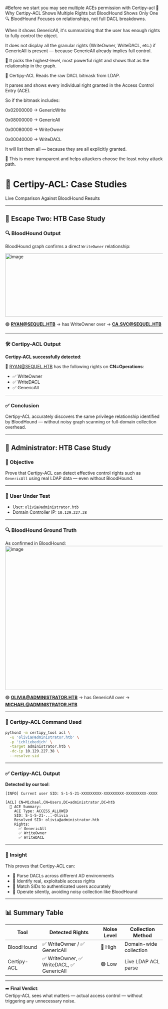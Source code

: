 #Before we start you may see multiple ACEs permission with Certipy-acl
🧠 Why Certipy-ACL Shows Multiple Rights but BloodHound Shows Only One
🔍 BloodHound
Focuses on relationships, not full DACL breakdowns.

When it shows GenericAll, it's summarizing that the user has enough rights to fully control the object.

It does not display all the granular rights (WriteOwner, WriteDACL, etc.) if GenericAll is present — because GenericAll already implies full control.

📌 It picks the highest-level, most powerful right and shows that as the relationship in the graph.

🔎 Certipy-ACL
Reads the raw DACL bitmask from LDAP.

It parses and shows every individual right granted in the Access Control Entry (ACE).

So if the bitmask includes:

0x02000000 → GenericWrite

0x08000000 → GenericAll

0x00080000 → WriteOwner

0x00040000 → WriteDACL

It will list them all — because they are all explicitly granted.

📌 This is more transparent and helps attackers choose the least noisy attack path.



# 🧪 Certipy-ACL: Case Studies  
Live Comparison Against BloodHound Results

---

## 🎯 Escape Two: HTB Case Study  
### 🔍 BloodHound Output  
BloodHound graph confirms a direct `WriteOwner` relationship:

<img width="523" height="202" alt="image" src="https://github.com/user-attachments/assets/c8e8a6cd-fbda-4ad7-8eb0-7d2a993ee0b4" />

🟢 **RYAN@SEQUEL.HTB** → has WriteOwner over → **CA.SVC@SEQUEL.HTB**

---

### 🛠️ Certipy-ACL Output  
**Certipy-ACL successfully detected**:

🧾 RYAN@SEQUEL.HTB has the following rights on **CN=Operations**:
- ✅ WriteOwner  
- ✅ WriteDACL  
- ✅ GenericAll  

---

### ✅ Conclusion  
Certipy-ACL accurately discovers the same privilege relationship identified by BloodHound — without noisy graph scanning or full-domain collection overhead.

---

## 🎯 Administrator: HTB Case Study  
### 🎯 Objective  
Prove that Certipy-ACL can detect effective control rights such as `GenericAll` using real LDAP data — even without BloodHound.

---

### 👤 User Under Test  
- User: `olivia@administrator.htb`  
- Domain Controller IP: `10.129.227.38`

---

### 🔍 BloodHound Ground Truth  
As confirmed in BloodHound:
<img width="1100" height="459" alt="image" src="https://github.com/user-attachments/assets/37c71aa6-8ec0-4c44-b001-d80ddd2730a0" />

🟢 **OLIVIA@ADMINISTRATOR.HTB** → has GenericAll over → **MICHAEL@ADMINISTRATOR.HTB**


---

### 🧪 Certipy-ACL Command Used  
```bash
python3 -m certipy_tool acl \
  -u 'olivia@administrator.htb' \
  -p 'ichliebedich' \
  -target administrator.htb \
  -dc-ip 10.129.227.38 \
  --resolve-sid
```

---

### ✅ Certipy-ACL Output  
**Detected by our tool**:
```text
[INFO] Current user SID: S-1-5-21-XXXXXXXXX-XXXXXXXXX-XXXXXXXXX-XXXX

[ACL] CN=Michael,CN=Users,DC=administrator,DC=htb
  🔐 ACE Summary:
    ACE Type: ACCESS_ALLOWED
    SID: S-1-5-21-...-Olivia
    Resolved SID: olivia@administrator.htb
    Rights:
      ✅ GenericAll
      ✅ WriteOwner
      ✅ WriteDACL
```

---

### 🧠 Insight  
This proves that Certipy-ACL can:
- 🧬 Parse DACLs across different AD environments  
- 🎯 Identify real, exploitable access rights  
- 👤 Match SIDs to authenticated users accurately  
- 🫥 Operate silently, avoiding noisy collection like BloodHound

---

## 📊 Summary Table  
| Tool         | Detected Rights                     | Noise Level | Collection Method     |
|--------------|-------------------------------------|-------------|------------------------|
| BloodHound   | ✅ WriteOwner / ✅ GenericAll        | 🔴 High      | Domain-wide collection |
| Certipy-ACL  | ✅ WriteOwner, ✅ WriteDACL, ✅ GenericAll | 🟢 Low       | Live LDAP ACL parse    |

---

➡️ **Final Verdict**:  
Certipy-ACL sees what matters — actual access control — without triggering any unnecessary noise.

